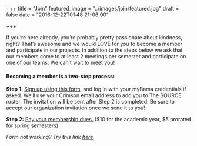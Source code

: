 +++
title = "Join"
featured_image = "../images/join/featured.jpg"
draft = false
date = "2016-12-22T01:48:21-06:00"

+++

If you’re here already, you’re probably pretty passionate about kindness, right?
That’s awesome and we would LOVE for you to become a member and participate in
our projects. In addition to the steps below we ask that our members come to at
least 2 meetings per semester and participate on one of our teams. We can’t wait
to meet you!

#### Becoming a member is a two-step process:

**Step 1:** [Sign up using this form](https://goo.gl/forms/2CiFO5JkQZYphX613), and log in with your myBama credentials
if asked. We’ll use your Crimson email address to add you to The SOURCE roster.
The invitation will be sent after Step 2 is completed. Be sure to accept our
organization invitation once we send it to you!

**Step 2:** [Pay your membership dues.](../shop) ($10 for the academic year, $5
  prorated for spring semesters)

*Form not working? Try this link [here](https://goo.gl/forms/2CiFO5JkQZYphX613).*
